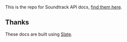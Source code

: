 
This is the repo for Soundtrack API docs, [find them here](https://api.soundtrackyourbrand.com/docs).

Thanks
--------------------
These docs are built using [Slate](https://github.com/lord/slate).
